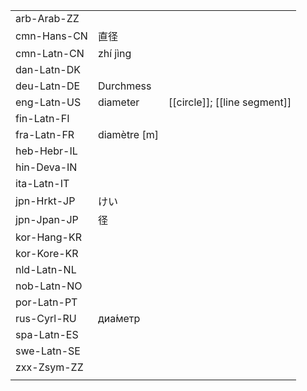 | | | |
|-|-|-|
| arb-Arab-ZZ |  |  |
| cmn-Hans-CN | 直径 |  |
| cmn-Latn-CN | zhí jìng |  |
| dan-Latn-DK |  |  |
| deu-Latn-DE | Durchmess |  |
| eng-Latn-US | diameter | [[circle]]; [[line segment]] |
| fin-Latn-FI |  |  |
| fra-Latn-FR | diamètre [m] |  |
| heb-Hebr-IL |  |  |
| hin-Deva-IN |  |  |
| ita-Latn-IT |  |  |
| jpn-Hrkt-JP | けい |  |
| jpn-Jpan-JP | 径 |  |
| kor-Hang-KR |  |  |
| kor-Kore-KR |  |  |
| nld-Latn-NL |  |  |
| nob-Latn-NO |  |  |
| por-Latn-PT |  |  |
| rus-Cyrl-RU | диа́метр |  |
| spa-Latn-ES |  |  |
| swe-Latn-SE |  |  |
| zxx-Zsym-ZZ |  |  |
|  |  |  |